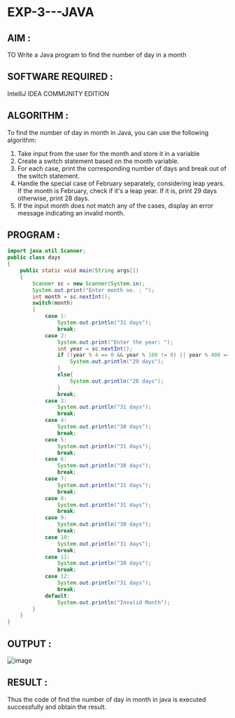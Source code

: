 # EXP-3---JAVA

## AIM :
TO Write a Java program to find the number of day in a month

## SOFTWARE REQUIRED :
IntelliJ IDEA COMMUNITY EDITION

## ALGORITHM :

To find the number of day in month in Java, you can use the following algorithm:

1) Take input from the user for the month and store it in a variable
2) Create a switch statement based on the month variable.
3) For each case, print the corresponding number of days and break out of the switch statement.
4) Handle the special case of February separately, considering leap years. If the month is February, check if it's a leap year. If it is, print 29 days otherwise, print 28 days.
5) If the input month does not match any of the cases, display an error message indicating an invalid month.

## PROGRAM :

```java
import java.util.Scanner;
public class days
{
    public static void main(String args[])
    {
        Scanner sc = new Scanner(System.in);
        System.out.print("Enter month no. : ");
        int month = sc.nextInt();
        switch(month)
        {
            case 1:
                System.out.println("31 days");
                break;
            case 2:
                System.out.print("Enter the year: ");
                int year = sc.nextInt();
                if ((year % 4 == 0 && year % 100 != 0) || year % 400 == 0) {
                    System.out.println("29 days");
                } 
                else{
                    System.out.println("28 days");
                }
                break;
            case 3:
                System.out.println("31 days");
                break;
            case 4:
                System.out.println("30 days");
                break;
            case 5:
                System.out.println("31 days");
                break;
            case 6:
                System.out.println("30 days");
                break;
            case 7:
                System.out.println("31 days");
                break;
            case 8:
                System.out.println("31 days");
                break;
            case 9:
                System.out.println("30 days");
                break;
            case 10:
                System.out.println("31 days");
                break;
            case 11:
                System.out.println("30 days");
                break;
            case 12:
                System.out.println("31 days");
                break;
            default:
                System.out.println("Invalid Month");
        }
    }
}

```

## OUTPUT :

![image](https://github.com/Monisha-11/EXP-3---JAVA/assets/93427240/a5b726db-713d-4c22-b41a-d7572069bdad)

## RESULT :

Thus the code of find the number of day in month in java is executed successfully and obtain the result.
